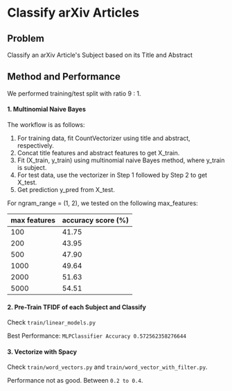 # Classify arXiv Articles
## Problem 
Classify an arXiv Article's Subject based on its Title and Abstract

## Method and Performance

We performed training/test split with ratio 9 : 1.

#### 1. Multinomial Naive Bayes
The workflow is as follows:
1. For training data, fit CountVectorizer using title and abstract, respectively.
2. Concat title features and abstract features to get X_train.
3. Fit (X_train, y_train) using multinomial naive Bayes method, where y_train is subject.
4. For test data, use the vectorizer in Step 1 followed by Step 2 to get X_test.
5. Get prediction y_pred from X_test.

For ngram_range = (1, 2), we tested on the following max_features:

| max features | accuracy score (%) |
| --- | --- |
| 100 | 41.75 |
| 200 | 43.95 |
| 500 | 47.90 |
| 1000 | 49.64 |
| 2000 | 51.63 |
| 5000 | 54.51 |

#### 2. Pre-Train TFIDF of each Subject and Classify
Check `train/linear_models.py`

Best Performance: `MLPClassifier Accuracy 0.572562358276644`

#### 3. Vectorize with Spacy
Check `train/word_vectors.py` and `train/word_vector_with_filter.py`.

Performance not as good. Between `0.2 to 0.4`.